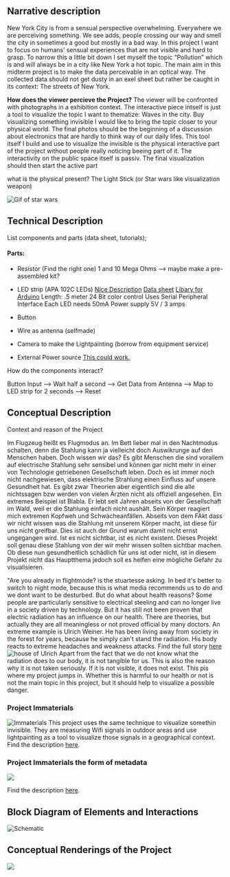 ## Narrative description

New York City is from a sensual perspective overwhelming. Everywhere we are perceiving something. We see adds, people crossing our way and smell the city in sometimes a good but mostly in a bad way. In this project I want to focus on humans’ sensual experiences that are not visible and hard to grasp. To narrow this a little bit down I set myself the topic “Pollution” which is and will always be in a city like New York a hot topic. The main aim in this midterm project is to make the data perceivable in an optical way. The collected data should not get dusty in an exel sheet but rather be caught in its context: The streets of New York.

__How does the viewer percieve the Project?__
The viewer will be confronted with photographs in a exhibition context. The interactive piece intself is just a tool to visualize the topic I want to thematize: Waves in the city. Buy visualizing something invisible I would like to bring the topic closer to your physical world. The final photos should be the beginning of a discussion about electronics that are hardly to think way of our daily lifes. This tool itself I build and use to visualize the invisible is the physical interactive part of the project without people really noticing beeing part of it. The interactivity on the public space itself is passiv. The final visualization should then start the active part


what is the physical present?
The Light Stick (or Star wars like visualization weapon)

![Gif of star wars](https://external-content.duckduckgo.com/iu/?u=http%3A%2F%2Fbestanimations.com%2FSci-Fi%2FStarWars%2Fstar-wars-animated-gif-40.gif&f=1&nofb=1)



## Technical Description

List components and parts (data sheet, tutorials);

#### Parts:
-	Resistor (Find the right one) 1 and 10 Mega Ohms --> maybe make a pre-assembled kit?
-	LED strip (APA 102C LEDs)
  [Nice Description](https://www.pololu.com/product/2557)
  [Data sheet](https://www.pololu.com/file/0J891/APA102C.pdf)
  [Libary for Arduino](https://github.com/pololu/apa102-arduino)
  Length: .5 meter
  24 Bit color control
  Uses Serial Peripheral Interface
  Each LED needs 50mA
  Power supply 5V / 3 amps

-	Button
-	Wire as antenna (selfmade)
-	Camera to make the Lightpainting (borrow from equipment service)
-	External Power source [This could work.](https://www.amazon.com/Attom-Tech-Portable-External-Emergency/dp/B07JZCZSH9/ref=sxbs_sxwds-stvp?keywords=power+bank+5v+3+amp&pd_rd_i=B07JZCZSH9&pd_rd_r=137a34d2-0440-4871-900d-dd0c28478eec&pd_rd_w=BGb0X&pd_rd_wg=O6jPf&pf_rd_p=a6d018ad-f20b-46c9-8920-433972c7d9b7&pf_rd_r=A46MDZ92TSF9QRZ90Q80&qid=1574281168)

How do the components interact?

Button Input --> Wait half a second --> Get Data from Antenna --> Map to LED strip for 2 seconds --> Reset


## Conceptual Description

Context and reason of the Project

Im Flugzeug heißt es Flugmodus an. Im Bett lieber mal in den Nachtmodus schalten, denn die Stahlung kann ja vielleicht doch Auswikrunge auf den Menschen haben. Doch wissen wir das? Es gibt Menschen die sind vorallem auf electrische Stahlung sehr sensibel und können gar nicht mehr in einer von Technologie getriebenen Gesellschaft leben. Doch es ist immer noch nicht nachgewiesen, dass elektrische Strahlung einen Einfluss auf unsere Gesundheit hat. Es gibt zwar Theorien aber eigentlich sind die alle nichtssagen bzw werden von vielen Ärzten nicht als offiziell angesehen.
Ein extremes Beispiel ist Blabla. Er lebt seit Jahren abseits von der Gesellschaft im Wald, weil er die Stahlung einfach nicht aushält. Sein Körper reagiert mich extremen Kopfweh und Schwächeanfällen.
Abseits von dem FAkt dass wir nicht wissen was die Stahlung mit unserem Körper macht, ist diese für uns nicht greifbar. Dies ist auch der Grund warum damit nicht ernst ungegangen wird. Ist es nicht sichtbar, ist es nicht existent. Dieses Projekt soll genau diese Stahlung von der wir mehr wissen sollten sichtbar machen. Ob diese nun gesundheitlich schädlich für uns ist oder nicht, ist in diesem Projekt nicht das Hauptthema jedoch soll es helfen eine mögliche Gefahr zu visualisieren.

"Are you already in flightmode? is the stuartesse asking. In bed it's better to switch to night mode, because this is what media recommends us to do and we dont want to be desturbed. But do what about health reasons? Some people are particularly sensitive to electrical steeling and can no longer live in a society driven by technology. But it has still not been proven that electric radiation has an influence on our health. There are theories, but actually they are all meaningless or not proved official by many doctors.
An extreme example is Ulrich Weiner. He has been living away from society in the forest for years, because he simply can't stand the radiation. His body reacts to extreme headaches and weakness attacks. Find the full story [here](https://ul-we.de/about-me/) ![house of Ulrich](https://ul-we.de/wp-content/uploads/2011/05/P1010226.jpg)
Apart from the fact that we do not know what the radiation does to our body, it is not tangible for us. This is also the reason why it is not taken seriously. If it is not visible, it does not exist. This pis where my project jumps in. Whether this is harmful to our health or not is not the main topic in this project, but it should help to visualize a possible danger.


### Project Immaterials
![Immaterials](https://external-content.duckduckgo.com/iu/?u=http%3A%2F%2Fs3.amazonaws.com%2Flighthouse.s3.amazonaws.com%2Fassets%2F1071%2Fprimary.jpg%3F1374069487&f=1&nofb=1)
This project uses the same technique to visualize somethin invisible. They are measuring Wifi signals in outdoor areas and use lightpainting as a tool to visualize those signals in a geographical context.
Find the description [here](http://www.lighthouse.org.uk/programme/immaterials).

### Project Immaterials the form of metadata
![](https://onformative.com/assets/work/immaterials_05.jpg)

Find the description [here](https://onformative.com/work/immaterials).


## Block Diagram of Elements and Interactions

![Schematic]()

## Conceptual Renderings of the Project
![](https://raw.githubusercontent.com/TTropschuh/ElectronicsWithPhil/master/walker.png)
